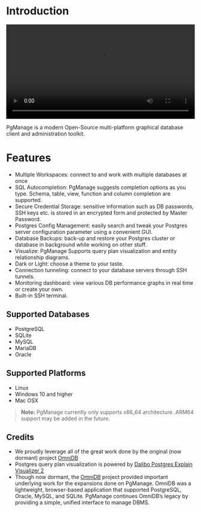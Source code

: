 # Introduction

<video src="https://github.com/commandprompt/pgmanage-docs/raw/refs/heads/master/src/en/images/showcase.webm" width="100%" autoplay="true" loop="true"></video>

PgManage is a modern Open-Source multi-platform graphical database client and administration toolkit.

# Features
* Multiple Workspaces: connect to and work with multiple databases at once
* SQL Autocompletion: PgManage suggests completion options as you type. Schema, table, view, function and column completion are supported.
* Secure Credential Storage: sensitive information such as DB passwords, SSH keys etc. is stored in an encrypted form and protected by Master Password.
* Postgres Config Management: easily search and tweak your Postgres server configuration parameter using a convenient GUI.
* Database Backups: back-up and restore your Postgres cluster or database in background while working on other stuff.
* Visualize: PgManage Supports query plan visualization and entity relationship diagrams.
* Dark or Light: choose a theme to your taste.
* Connection tunneling: connect to your database servers through SSH tunnels.
* Monitoring dashboard: view various DB performance graphs in real time or create your own.
* Built-in SSH terminal.

## Supported Databases

- PostgreSQL
- SQLite
- MySQL
- MariaDB
- Oracle

## Supported Platforms

 - Linux
 - Windows 10 and higher
 - Mac OSX

> **Note:** PgManage currently only supports x86_64 architecture. ARM64 support may be added in the future.

## Credits

- We proudly leverage all of the great work done by the original (now dormant) project [OmniDB](https://github.com/OmniDB/OmniDB)
- Postgres query plan visualization is powered by [Dalibo Postgres Explain Visualizer 2](https://github.com/dalibo/pev2)
- Though now dormant, the [OmniDB](https://github.com/OmniDB/OmniDB) project provided important underlying work for the expansions done on PgManage. OmniDB was a lightweight, browser-based application that supported PostgreSQL, Oracle, MySQL, and SQLite. PgManage continues OmniDB’s legacy by providing a simple, unified interface to manage DBMS.
